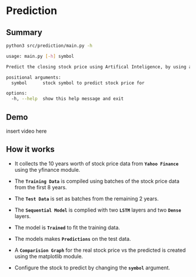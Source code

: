 # Prediction

## Summary
```bash
python3 src/prediction/main.py -h

usage: main.py [-h] symbol

Predict the closing stock price using Artifical Inteligence, by using a recurrent neural network Long Short Term Memory (LSTM).

positional arguments:
  symbol      stock symbol to predict stock price for

options:
  -h, --help  show this help message and exit
```

## Demo
insert video here

## How it works
* It collects the 10 years worth of stock price data from **`Yahoo Finance`** using the yfinance module.

* The **`Training Data`** is compiled using batches of the stock price data from the first 8 years.

* The **`Test Data`** is set as batches from the remaining 2 years.

* The **`Sequential Model`** is complied with two **`LSTM`** layers and two **`Dense`** layers.

* The model is **`Trained`** to fit the training data.

* The models makes **`Predictions`** on the test data.

* A **`Comparision Graph`** for the real stock price vs the predicted is created using the matplotlib module.

* Configure the stock to predict by changing the **`symbol`** argument.
